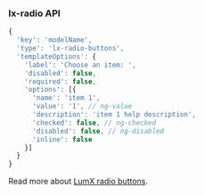 ### lx-radio API
```javascript
{
  'key': 'modelName',
  'type': 'lx-radio-buttons',
  'templateOptions': {
    'label': 'Choose an item: ',
    'disabled': false,
    'required': false,
    'options': [{
      'name': 'item 1',
      'value': '1', // ng-value
      'description': 'item 1 help description',
      'checked': false, // ng-checked
      'disabled': false, // ng-disabled
      'inline': false
    }]
  }
}
```
Read more about [LumX radio buttons](http://ui.lumapps.com/css/radio-buttons).

